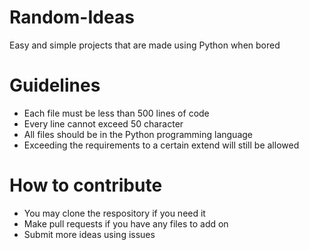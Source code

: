 # Random-Ideas
Easy and simple projects that are made using Python when bored
# Guidelines
- Each file must be less than 500 lines of code
- Every line cannot exceed 50 character
- All files should be in the Python programming language
- Exceeding the requirements to a certain extend will still be allowed
# How to contribute
- You may clone the respository if you need it
- Make pull requests if you have any files to add on
- Submit more ideas using issues
